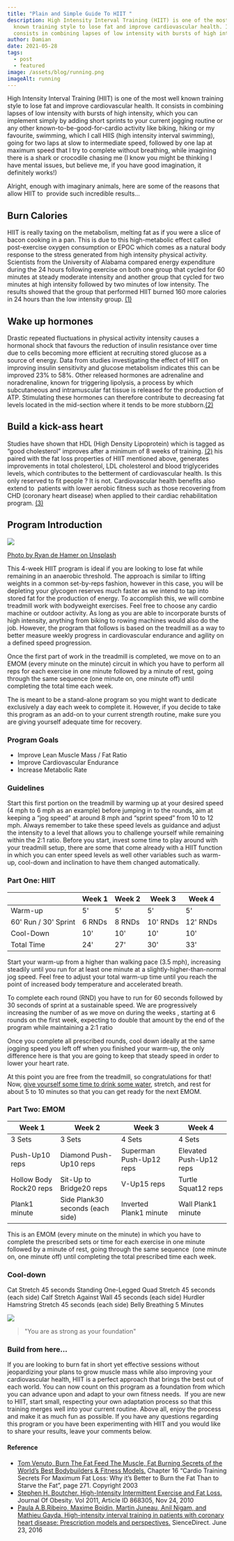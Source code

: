 ```yaml
---
title: "Plain and Simple Guide To HIIT "
description: High Intensity Interval Training (HIIT) is one of the most well
  known training style to lose fat and improve cardiovascular health. It
  consists in combining lapses of low intensity with bursts of high intensity
author: Damian
date: 2021-05-28
tags:
  - post
  - featured
image: /assets/blog/running.png
imageAlt: running
---
```

High Intensity Interval Training (HIIT) is one of the most well known training style to lose fat and improve cardiovascular health. It consists in combining lapses of low intensity with bursts of high intensity, which you can implement simply by adding short sprints to your current jogging routine or any other known-to-be-good-for-cardio activity like biking, hiking or my favourite, swimming, which I call HIIS (high intensity interval swimming), going for two laps at slow to intermediate speed, followed by one lap at maximum speed that I try to complete without breathing, while imagining there is a shark or crocodile chasing me (I know you might be thinking I have mental issues, but believe me, if you have good imagination, it definitely works!)

Alright, enough with imaginary animals, here are some of the reasons that allow HIIT to  provide such incredible results...

## Burn Calories

HIIT is really taxing on the metabolism, melting fat as if you were a slice of bacon cooking in a pan. This is due to this high-metabolic effect called post-exercise oxygen consumption or EPOC which comes as a natural body response to the stress generated from high intensity physical activity. Scientists from the University of Alabama compared energy expenditure during the 24 hours following exercise on both one group that cycled for 60 minutes at steady moderate intensity and another group that cycled for two minutes at high intensity followed by two minutes of low intensity. The results showed that the group that performed HIIT burned 160 more calories in 24 hours than the low intensity group. [(1)](https://www.amazon.com/Burn-Fat-Feed-Muscle-Transform-ebook/dp/B00DFIF342)

## Wake up hormones

Drastic repeated fluctuations in physical activity intensity causes a hormonal shock that favours the reduction of insulin resistance over time due to cells becoming more efficient at recruiting stored glucose as a source of energy. Data from studies investigating the effect of HIIT on improving insulin sensitivity and glucose metabolism indicates this can be improved 23% to 58%. Other released hormones are adrenaline and noradrenaline, known for triggering lipolysis, a process by which subcutaneous and intramuscular fat tissue is released for the production of ATP. Stimulating these hormones can therefore contribute to decreasing fat levels located in the mid-section where it tends to be more stubborn.[(2)](https://www.hindawi.com/journals/jobe/2011/868305/)

## Build a kick-ass heart

Studies have shown that HDL (High Density Lipoprotein) which is tagged as “good cholesterol” improves after a minimum of 8 weeks of training. [(2)](https://www.hindawi.com/journals/jobe/2011/868305/) his paired with the fat loss properties of HIIT mentioned above, generates improvements in total cholesterol, LDL cholesterol and blood triglycerides levels, which contributes to the betterment of cardiovascular health. Is this only reserved to fit people ? It is not. Cardiovascular health benefits also extend to  patients with lower aerobic fitness such as those recovering from CHD (coronary heart disease) when applied to their cardiac rehabilitation program. [(3)](https://www.sciencedirect.com/science/article/pii/S1877065716300367?via%3Dihub)

## Program Introduction

![](/assets/blog/treadmill.png)

[Photo by Ryan de Hamer on Unsplash](https://unsplash.com/photos/pCT8ag1o3nU)

This 4-week HIIT program is ideal if you are looking to lose fat while remaining in an anaerobic threshold. The approach is similar to lifting weights in a common set-by-reps fashion, however in this case, you will be depleting your glycogen reserves much faster as we intend to tap into stored fat for the production of energy. To accomplish this, we will combine treadmill work with bodyweight exercises. Feel free to choose any cardio machine or outdoor activity. As long as you are able to incorporate bursts of high intensity, anything from biking to rowing machines would also do the job. However, the program that follows is based on the treadmill as a way to better measure weekly progress in cardiovascular endurance and agility on a defined speed progression.

Once the first part of work in the treadmill is completed, we move on to an EMOM (every minute on the minute) circuit in which you have to perform all reps for each exercise in one minute followed by a minute of rest, going through the same sequence (one minute on, one minute off) until completing the total time each week. 

The is meant to be a stand-alone program so you might want to dedicate exclusively a day each week to complete it. However, if you decide to take this program as an add-on to your current strength routine, make sure you are giving yourself adequate time for recovery.

### Program Goals

* Improve Lean Muscle Mass / Fat Ratio
* Improve Cardiovascular Endurance
* Increase Metabolic Rate

### Guidelines

Start this first portion on the treadmill by warming up at your desired speed (4 mph to 6 mph as an example) before jumping in to the rounds, aim at keeping a “jog speed” at around 8 mph and “sprint speed” from 10 to 12 mph. Always remember to take these speed levels as guidance and adjust the intensity to a level that allows you to challenge yourself while remaining within the 2:1 ratio. Before you start, invest some time to play around with your treadmill setup, there are some that come already with a HIIT function in which you can enter speed levels as well other variables such as warm-up, cool-down and inclination to have them changed automatically.

### Part One: HIIT

|                      | Week 1 | Week 2 | Week 3   | Week 4   |
| -------------------- | ------ | ------ | -------- | -------- |
| Warm-up              | 5'     | 5'     | 5'       | 5'       |
| 60' Run / 30' Sprint | 6 RNDs | 8 RNDs | 10' RNDs | 12' RNDs |
| Cool-Down            | 10'    | 10'    | 10'      | 10'      |
| Total Time           | 24'    | 27'    | 30'      | 33'      |

Start your warm-up from a higher than walking pace (3.5 mph), increasing steadily until you run for at least one minute at a slightly-higher-than-normal jog speed. Feel free to adjust your total warm-up time until you reach the point of increased body temperature and accelerated breath.

To complete each round (RND) you have to run for 60 seconds followed by 30 seconds of sprint at a sustainable speed. We are progressively increasing the number of as we move on during the weeks , starting at 6 rounds on the first week, expecting to double that amount by the end of the program while maintaining a 2:1 ratio

Once you complete all prescribed rounds, cool down ideally at the same jogging speed you left off when you finished your warm-up, the only difference here is that you are going to keep that steady speed in order to lower your heart rate.

At this point you are free from the treadmill, so congratulations for that! Now, [give yourself some time to drink some water](https://damianroiz.com/water), stretch, and rest for about 5 to 10 minutes so that you can get ready for the next EMOM.

### Part Two: EMOM

| Week 1                  | Week 2                           | Week 3                  | Week 4                  |
| ----------------------- | -------------------------------- | ----------------------- | ----------------------- |
| 3 Sets                  | 3 Sets                           | 4 Sets                  | 4 Sets                  |
| Push-Up10 reps          | Diamond Push-Up10 reps           | Superman Push-Up12 reps | Elevated Push-Up12 reps |
| Hollow Body Rock20 reps | Sit-Up to Bridge20 reps          | V-Up15 reps             | Turtle Squat12 reps     |
| Plank1 minute           | Side Plank30 seconds (each side) | Inverted Plank1 minute  | Wall Plank1 minute      |

This is an EMOM (every minute on the minute) in which you have to complete the prescribed sets or time for each exercise in one minute followed by a minute of rest, going through the same sequence  (one minute on, one minute off) until completing the total prescribed time each week. 

### Cool-down

Cat Stretch 	45 seconds
Standing One-Legged Quad Stretch 	45 seconds (each side)
Calf Stretch Against Wall 	45 seconds (each side)
Hurdler Hamstring Stretch 	45 seconds (each side)
Belly Breathing 	5 Minutes

![](/assets/blog/plank.png)

> "You are as strong as your foundation"

### Build from here...

If you are looking to burn fat in short yet effective sessions without jeopardizing your plans to grow muscle mass while also improving your cardiovascular health, HIIT is a perfect approach that brings the best out of each world. You can now count on this program as a foundation from which you can advance upon and adapt to your own fitness needs.  If you are new to HIIT, start small, respecting your own adaptation process so that this training merges well into your current routine. Above all, enjoy the process and make it as much fun as possible. If you have any questions regarding this program or you have been experimenting with HIIT and you would like to share your results, leave your comments below.

#### Reference

* [Tom Venuto, Burn The Fat Feed The Muscle, Fat Burning Secrets of the World’s Best Bodybuilders & Fitness Models.](https://www.amazon.com/Burn-Fat-Feed-Muscle-Transform-ebook/dp/B00DFIF342) Chapter 16 “Cardio Training Secrets For Maximum Fat Loss: Why it’s Better to Burn the Fat Than to Starve the Fat”, page 271. Copyright 2003
* [Stephen H. Boutcher. High-Intensity Intermittent Exercise and Fat Loss.](https://www.hindawi.com/journals/jobe/2011/868305/) Journal Of Obesity. Vol 2011, Article ID 868305, Nov 24, 2010
* [Paula A.B.Ribeiro, Maxime Boidin, Martin Juneau, Anil Nigam, and Mathieu Gayda. High-intensity interval training in patients with coronary heart disease: Prescription models and perspectives.](https://www.sciencedirect.com/science/article/pii/S1877065716300367?via%3Dihub) SienceDirect. June 23, 2016